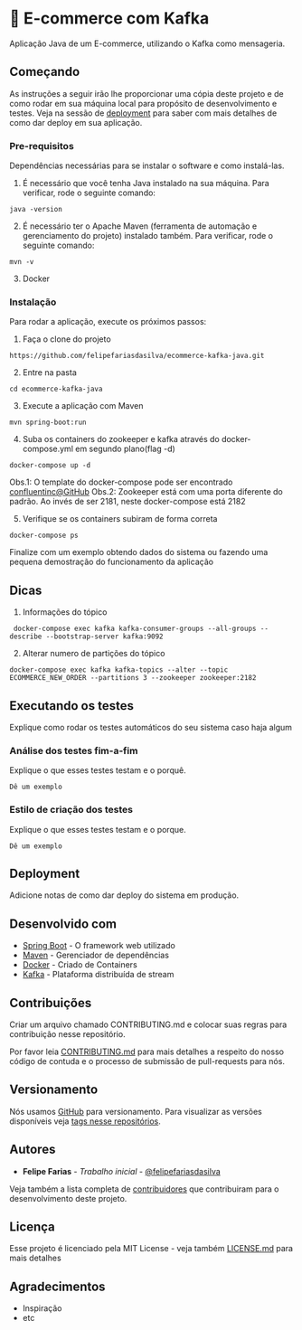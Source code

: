 # :sparkler: E-commerce com Kafka

Aplicação Java de um E-commerce, utilizando o Kafka como mensageria.

## Começando

As instruções a seguir irão lhe proporcionar uma cópia deste projeto e de como rodar em sua máquina local para propósito de desenvolvimento e testes. Veja na sessão de [deployment](#Deployment) para saber com mais detalhes de como dar deploy em sua aplicação.

### Pre-requisitos

Dependências necessárias para se instalar o software e como instalá-las.

1. É necessário que você tenha Java instalado na sua máquina. Para verificar, rode o seguinte comando:

```
java -version
```

2. É necessário ter o Apache Maven (ferramenta de automação e gerenciamento do projeto) instalado também. Para verificar, rode o seguinte comando:

```
mvn -v
```

3. Docker


### Instalação

Para rodar a aplicação, execute os próximos passos:

1. Faça o clone do projeto
```
https://github.com/felipefariasdasilva/ecommerce-kafka-java.git
```

2. Entre na pasta

```
cd ecommerce-kafka-java
```

3. Execute a aplicação com Maven

```
mvn spring-boot:run
```

4. Suba os containers do zookeeper e kafka através do docker-compose.yml em segundo plano(flag -d)
```
docker-compose up -d
```

Obs.1: O template do docker-compose pode ser encontrado [confluentinc@GitHub](https://github.com/confluentinc/cp-docker-images)
Obs.2: Zookeeper está com uma porta diferente do padrão. Ao invés de ser 2181, neste docker-compose está 2182

5. Verifique se os containers subiram de forma correta
```
docker-compose ps
```

Finalize com um exemplo obtendo dados do sistema ou fazendo uma pequena demostração do funcionamento da aplicação


## Dicas

1. Informações do tópico
```
 docker-compose exec kafka kafka-consumer-groups --all-groups --describe --bootstrap-server kafka:9092
```

2. Alterar numero de partições do tópico
```
docker-compose exec kafka kafka-topics --alter --topic ECOMMERCE_NEW_ORDER --partitions 3 --zookeeper zookeeper:2182
```

## Executando os testes

Explique como rodar os testes automáticos do seu sistema caso haja algum


### Análise dos testes fim-a-fim

Explique o que esses testes testam e o porquê.

```
Dê um exemplo
```

### Estilo de criação dos testes

Explique o que esses testes testam e o porque.

```
Dê um exemplo
```

## Deployment

Adicione notas de como dar deploy do sistema em produção.

## Desenvolvido com
* [Spring Boot](https://spring.io/projects/spring-boot) - O framework web utilizado
* [Maven](https://maven.apache.org/) - Gerenciador de dependências
* [Docker](https://www.docker.com/) - Criado de Containers
* [Kafka](https://kafka.apache.org//) - Plataforma distribuída de stream

## Contribuições

Criar um arquivo chamado CONTRIBUTING.md e colocar suas regras para contribuição nesse repositório.

Por favor leia [CONTRIBUTING.md]() para mais detalhes a respeito do nosso código de contuda e o processo de submissão de pull-requests para nós.

## Versionamento

Nós usamos [GitHub](https://github.com/) para versionamento. Para visualizar as versões disponíveis veja [tags nesse repositórios](https://github.com/your/project/tags). 

## Autores

* **Felipe Farias** - *Trabalho inicial* - [@felipefariasdasilva](https://github.com/felipefariasdasilva)

Veja também a lista completa de [contribuidores](https://github.com/your/project/contributors) que contribuiram para o desenvolvimento deste projeto.

## Licença

Esse projeto é licenciado pela MIT License - veja também [LICENSE.md](LICENSE.md) para mais detalhes

## Agradecimentos

* Inspiração
* etc
